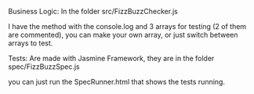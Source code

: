 Business Logic:
In the folder src/FizzBuzzChecker.js

I have the method with the console.log and 3 arrays for testing (2 of them are commented), you can make your own array, or just switch between arrays to test.



Tests:
Are made with Jasmine Framework, they are in the folder spec/FizzBuzzSpec.js

you can just run the SpecRunner.html that shows the tests running.
